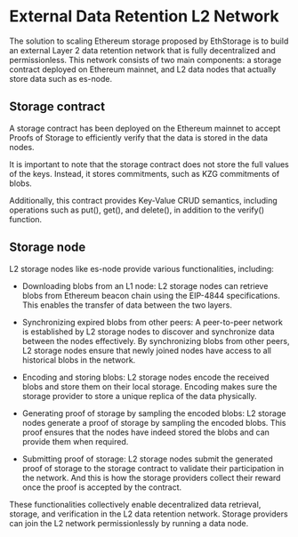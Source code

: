 # External Data Retention L2 Network

The solution to scaling Ethereum storage proposed by EthStorage is to build an external Layer 2 data retention network that is fully decentralized and permissionless. This network consists of two main components: a storage contract deployed on Ethereum mainnet, and L2 data nodes that actually store data such as es-node.

## Storage contract

A storage contract has been deployed on the Ethereum mainnet to accept Proofs of Storage to efficiently verify that the data is stored in the data nodes.

It is important to note that the storage contract does not store the full values of the keys. Instead, it stores commitments, such as KZG commitments of blobs. 

Additionally, this contract provides Key-Value CRUD semantics, including operations such as put(), get(), and delete(), in addition to the verify() function. 

## Storage node

L2 storage nodes like es-node provide various functionalities, including:

- Downloading blobs from an L1 node: L2 storage nodes can retrieve blobs from Ethereum beacon chain using the EIP-4844 specifications. This enables the transfer of data between the two layers.

- Synchronizing expired blobs from other peers: A peer-to-peer network is established by L2 storage nodes to discover and synchronize data between the nodes effectively. By synchronizing blobs from other peers, L2 storage nodes ensure that newly joined nodes have access to all historical blobs in the network.

- Encoding and storing blobs: L2 storage nodes encode the received blobs and store them on their local storage. Encoding makes sure the storage provider to store a unique replica of the data physically.

- Generating proof of storage by sampling the encoded blobs: L2 storage nodes generate a proof of storage by sampling the encoded blobs. This proof ensures that the nodes have indeed stored the blobs and can provide them when required.

- Submitting proof of storage: L2 storage nodes submit the generated proof of storage to the storage contract to validate their participation in the network. And this is how the storage providers collect their reward once the proof is accepted by the contract.

These functionalities collectively enable decentralized data retrieval, storage, and verification in the L2 data retention network. Storage providers can join the L2 network permissionlessly by running a data node. 
